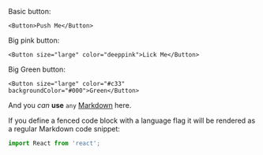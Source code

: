 Basic button:

    <Button>Push Me</Button>

Big pink button:

    <Button size="large" color="deeppink">Lick Me</Button>

Big Green button:

    <Button size="large" color="#c33" backgroundColor="#000">Green</Button>

And you *can* **use** `any` [Markdown](http://daringfireball.net/projects/markdown/) here.

If you define a fenced code block with a language flag it will be rendered as a regular Markdown code snippet:

```javascript
import React from 'react';
```